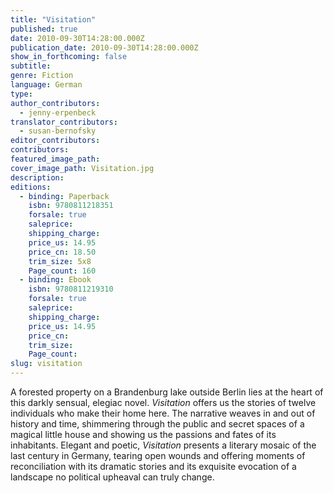 ```yaml
---
title: "Visitation"
published: true
date: 2010-09-30T14:28:00.000Z
publication_date: 2010-09-30T14:28:00.000Z
show_in_forthcoming: false
subtitle:
genre: Fiction
language: German
type:
author_contributors:
  - jenny-erpenbeck
translator_contributors:
  - susan-bernofsky
editor_contributors:
contributors:
featured_image_path:
cover_image_path: Visitation.jpg
description:
editions:
  - binding: Paperback
    isbn: 9780811218351
    forsale: true
    saleprice:
    shipping_charge:
    price_us: 14.95
    price_cn: 18.50
    trim_size: 5x8
    Page_count: 160
  - binding: Ebook
    isbn: 9780811219310
    forsale: true
    saleprice:
    shipping_charge:
    price_us: 14.95
    price_cn:
    trim_size:
    Page_count:
slug: visitation
---
```


A forested property on a Brandenburg lake outside Berlin lies at the heart of this darkly sensual, elegiac novel. _Visitation_ offers us the stories of twelve individuals who make their home here. The narrative weaves in and out of history and time, shimmering through the public and secret spaces of a magical little house and showing us the passions and fates of its inhabitants. Elegant and poetic, _Visitation_ presents a literary mosaic of the last century in Germany, tearing open wounds and offering moments of reconciliation with its dramatic stories and its exquisite evocation of a landscape no political upheaval can truly change.


